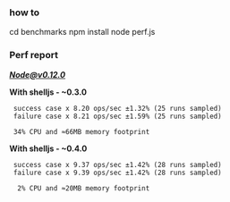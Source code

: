 ### how to

cd benchmarks
npm install
node perf.js


### Perf report

***Node@v0.12.0***

 **With shelljs - ~0.3.0**

```
 success case x 8.20 ops/sec ±1.32% (25 runs sampled)
 failure case x 8.21 ops/sec ±1.59% (25 runs sampled)

 34% CPU and ≈66MB memory footprint
```

**With shelljs - ~0.4.0**

```
 success case x 9.37 ops/sec ±1.42% (28 runs sampled)
 failure case x 9.39 ops/sec ±1.42% (28 runs sampled)

  2% CPU and ≈20MB memory footprint
```